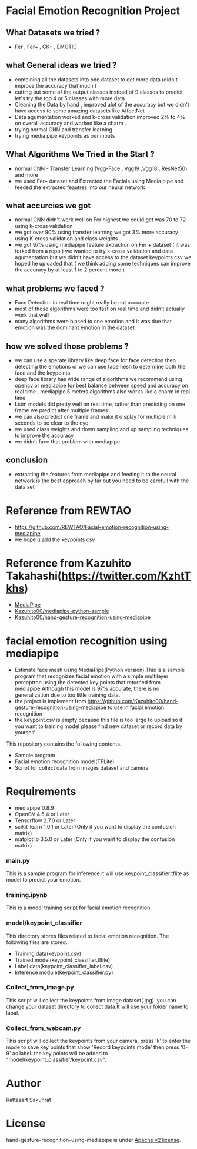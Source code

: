 # Facial Emotion Recognition Project
## What Datasets we tried ?
- Fer , Fer+ , CK+ , EMOTIC 

## what General ideas we tried ?
- combining all the datasets into one dataset to get more data (didn't improve the accuracy that much )
- cutting out some of the output classes instead of 9 classes to predict let's try the top 4 or 5 classes with more data
- Cleaning the Data by hand , improved alot of the accuracy but we didn't have access to some amazing datasets like AffectNet
- Data agumentation worked and k-cross validation improved 2% to 4% on overall accuracy and worked like a charm .
- trying normal CNN and transfer learning
- trying media pipe keypoints as our inputs

## What Algorithms We Tried in the Start ?
- normal CNN - Transfer Learning (Vgg-Face , Vgg19 ,Vgg18 , ResNet50) and more
- we used Fer+ dataset and Extracted the Facials using Media pipe and feeded the extracted feautres into our neural network 

## what accurcies we got 
- normal CNN didn't work well on Fer highest we could get was 70 to 72 using k-cross validation 
- we got over 90% using transfer learning we got 3% more accuracy using K-cross validation and class weights .
- we got 97% using mediapipe feature extraction on Fer + dataset ( it was forked from a repo ) we wanted to try k-cross validation and data agumentation but we didn't have access to the dataset keypoints csv we hoped he uploaded that ( we think adding some techniques can improve the accuracy by at least 1 to 2 percent more )

## what problems we faced ?
- Face Detection in real time might really be not accurate 
- most of those algorithms were too fast on real time and didn't actually work that well
- many algorithms were biased to one emotion and it was due that emotion was the dominant emotion in the dataset 


## how we solved those problems ?
- we can use a sperate library like deep face for face detection then detecting the emotions or we can use facemesh to determine both the face and the keypoints
- deep face library has wide range of algorithms we recommend using opencv or mediapipe for best balance between speed and accuracy on real time , mediapipe 5 meters algorithms also works like a charm in real time
- Lstm models did pretty well on real time, rather than predicting on one frame we predict after multiple frames
- we can also predict one frame and make it display for multiple milli seconds to be clear to the eye 
- we used class weights and down sampling and up sampling techniques to improve the accuracy 
- we didn't face that problem with mediapipe 

## conclusion 
- extracting the features from mediapipe and feeding it to the neural network is the best approach by far but you need to be carefull with the data set
## 
# Reference from REWTAO 
- https://github.com/REWTAO/Facial-emotion-recognition-using-mediapipe
- we hope u add the keypoints csv

# Reference from Kazuhito Takahashi(https://twitter.com/KzhtTkhs)
- [MediaPipe](https://mediapipe.dev/)
- [Kazuhito00/mediapipe-python-sample](https://github.com/Kazuhito00/mediapipe-python-sample)
- [Kazuhito00/hand-gesture-recognition-using-mediapipe](https://github.com/Kazuhito00/hand-gesture-recognition-using-mediapipe)

# facial emotion recognition using mediapipe
- Estimate face mesh using MediaPipe(Python version).This is a sample program that recognizes facial emotion with a simple multilayer perceptron using the detected key points that returned from mediapipe.Although this model is 97% accurate, there is no generalization due to too little training data.
- the project is implement from https://github.com/Kazuhito00/hand-gesture-recognition-using-mediapipe to use in facial emotion recognition
- the keypoint.csv is empty because this file is too large to upload so if you want to training model please find new dataset or record data by yourself

This repository contains the following contents.
- Sample program
- Facial emotion recognition model(TFLite)
- Script for collect data from images dataset and camera 

# Requirements
- mediapipe 0.8.9
- OpenCV 4.5.4 or Later
- Tensorflow 2.7.0 or Later
- scikit-learn 1.0.1 or Later (Only if you want to display the confusion matrix) 
- matplotlib 3.5.0 or Later (Only if you want to display the confusion matrix)

### main.py
This is a sample program for inference.it will use keypoint_classifier.tflite as model to predict your emotion.

### training.ipynb
This is a model training script for facial emotion recognition.

### model/keypoint_classifier
This directory stores files related to facial emotion recognition.
The following files are stored.
* Training data(keypoint.csv)
* Trained model(keypoint_classifier.tflite)
* Label data(keypoint_classifier_label.csv)
* Inference module(keypoint_classifier.py)

### Collect_from_image.py
This script will collect the keypoints from image dataset(.jpg). you can change your dataset directory to collect data.It will use your folder name to label.

### Collect_from_webcam.py
This script will collect the keypoints from your camera. press 'k' to enter the mode to save key points that show 'Record keypoints mode' then press '0-9' as label. the key points will be added to "model/keypoint_classifier/keypoint.csv". 

# Author
Rattasart Sakunrat

# License 
hand-gesture-recognition-using-mediapipe is under [Apache v2 license](LICENSE).
